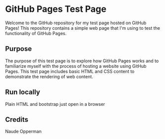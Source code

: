 # GitHub Pages Test Page

Welcome to the GitHub repository for my test page hosted on GitHub Pages! This repository contains a simple web page that I'm using to test the functionality of GitHub Pages.

## Purpose

The purpose of this test page is to explore how GitHub Pages works and to familiarize myself with the process of hosting a website using GitHub Pages. This test page includes basic HTML and CSS content to demonstrate the rendering of web content.

## Run locally

Plain HTML and bootstrap just open in a browser

## Credits

Naude Opperman
